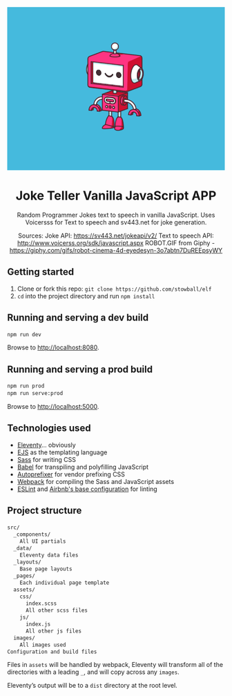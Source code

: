 <div align="center">
 
   <a href="https://joketeller.netlify.app" height="200" target="_blank">
    <img src="https://github.com/AMSteffensen/joke-teller/blob/main/src/images/robot.gif" alt="Joke teller logo" />
  </a>

# Joke Teller Vanilla JavaScript APP
Random Programmer Jokes text to speech in vanilla JavaScript. 
Uses Voicersss for Text to speech and sv443.net for joke generation.

Sources:
Joke API: https://sv443.net/jokeapi/v2/ 
Text to speech API: http://www.voicerss.org/sdk/javascript.aspx
ROBOT.GIF from Giphy - https://giphy.com/gifs/robot-cinema-4d-eyedesyn-3o7abtn7DuREEpsyWY 

</div>


## Getting started

1. Clone or fork this repo: `git clone https://github.com/stowball/elf`
2. `cd` into the project directory and run `npm install`

## Running and serving a dev build

```sh
npm run dev
```

Browse to [http://localhost:8080](http://localhost:8080).

## Running and serving a prod build

```sh
npm run prod
npm run serve:prod
```

Browse to [http://localhost:5000](http://localhost:5000).

## Technologies used

* [Eleventy](https://www.11ty.dev/)… obviously
* [EJS](https://ejs.co/) as the templating language
* [Sass](https://sass-lang.com/) for writing CSS
* [Babel](https://babeljs.io/) for transpiling and polyfilling JavaScript
* [Autoprefixer](https://github.com/postcss/autoprefixer) for vendor prefixing CSS
* [Webpack](https://webpack.js.org/) for compiling the Sass and JavaScript assets
* [ESLint](https://eslint.org/) and [Airbnb's base configuration](https://www.npmjs.com/package/eslint-config-airbnb-base) for linting

## Project structure

```
src/
  _components/
    All UI partials
  _data/
    Eleventy data files
  _layouts/
    Base page layouts
  _pages/
    Each individual page template
  assets/
    css/
      index.scss
      All other scss files
    js/
      index.js
      All other js files
  images/
    All images used
Configuration and build files
```

Files in `assets` will be handled by webpack, Eleventy will transform all of the directories with a leading `_`, and will copy across any `images`.

Eleventy’s output will be to a `dist` directory at the root level.
